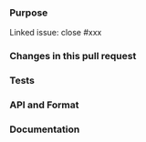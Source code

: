 <!--
*Thank you very much for contributing to Fluss - we are happy that you want to help us improve Fluss. To help the community review your contribution in the best possible way, please go through the checklist below, which will get the contribution into a shape in which it can be best reviewed.*

## Contribution Checklist

  - Name the pull request in the format "[component] Title of the pull request", where *[component]* should be replaced by the actual issue number, e.g. [kv], [log], [client], [flink] ... Skip *[component]* if you are unsure about which is the best component.

  - Fill out the template below to describe the changes contributed by the pull request. That will give reviewers the context they need to do the review.

  - Make sure that the change passes the automated tests, i.e., `mvn clean verify` passes.

  - Each pull request should address only one issue, not mix up code from multiple issues.


**(The sections below can be removed for hotfixes or typos)**
-->

### Purpose

<!-- Linking this pull request to the issue -->
Linked issue: close #xxx

<!-- What is the purpose of the change -->

### Changes in this pull request

<!-- Please clarify what changes in this pull request. The purpose of this section is to outline the changes and how this pull request fixes the issue -->

### Tests

<!-- List UT and IT cases to verify this change -->

### API and Format

<!-- Does this change affect API or storage format -->

### Documentation

<!-- Does this change introduce a new feature -->
